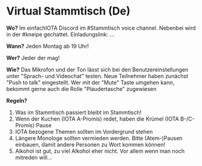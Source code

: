 # Virtual Stammtisch (De)

**Wo?** Im einfachIOTA Discord im #Stammtisch voice channel. Nebenbei wird in der #kneipe gechattet.
Einladungslink: ...

**Wann?** Jeden Montag ab 19 Uhr! 

**Wer?** Jeder der mag! 

**Wie?** Das Mikrofon und der Ton lässt sich bei den Benutzereinstellungen unter "Sprach- und Videochat" testen. Neue Teilnehmer haben zunächst "Push to talk" eingestellt. 
Wer mit der "Mute" Taste umgehen kann, bekommt gerne auch die Rolle "Plaudertasche" zugewiesen

**Regeln?** 
1. Was im Stammtisch passiert bleibt im Stammtisch!
2. Wenn der Kuchen (IOTA A-Promis) redet, haben die Krümel (IOTA B-/C-Promis) Pause
3. IOTA bezogene Themen sollten im Vordergrund stehen
4. Längere Monologe sollten vermieden werden. Bitte (Atem-)Pausen einbauen, damit andere Personen zu Wort kommen können!
5. Alkohol ist gut, zu viel Alkohol eher nicht. Vor allem wenn man noch mitreden will...
